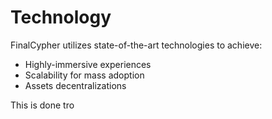 # Technology

FinalCypher utilizes state-of-the-art technologies to achieve:&#x20;

* Highly-immersive experiences
* Scalability for mass adoption
* Assets decentralizations

This is done tro

